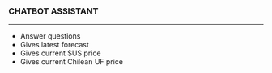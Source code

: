 ### CHATBOT ASSISTANT
---
- Answer questions
- Gives latest forecast
- Gives current $US price
- Gives current Chilean UF price